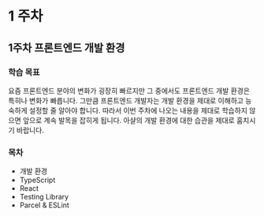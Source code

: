 # 1 주차

## 1주차 프론트엔드 개발 환경

### 학습 목표 <a href="#undefined" id="undefined"></a>

요즘 프론트엔드 분야의 변화가 굉장히 빠르지만 그 중에서도 프론트엔드 개발 환경은 특히나 변화가 빠릅니다. 그만큼 프론트엔드 개발자는 개발 환경을 제대로 이해하고 능숙하게 설정할 줄 알아야 합니다. 따라서 이번 주차에 나오는 내용을 제대로 학습하지 않으면 앞으로 계속 발목을 잡히게 됩니다. 아샬의 개발 환경에 대한 습관을 제대로 훔치시기 바랍니다.

### 목차 <a href="#undefined-1" id="undefined-1"></a>

* 개발 환경
* TypeScript
* React
* Testing Library
* Parcel & ESLint
